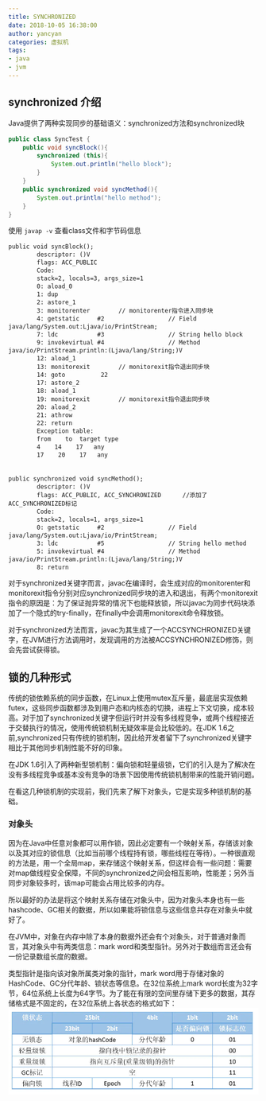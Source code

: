 ```yaml
---
title: SYNCHRONIZED
date: 2018-10-05 16:38:00
author: yancyan
categories: 虚拟机
tags:
- java
- jvm
---
```


## synchronized 介绍
Java提供了两种实现同步的基础语义：synchronized方法和synchronized块
```java
public class SyncTest {
    public void syncBlock(){
        synchronized (this){
            System.out.println("hello block");
        }
    }
    public synchronized void syncMethod(){
        System.out.println("hello method");
    }
}
```
使用 `javap -v` 查看class文件和字节码信息
```text
public void syncBlock();
        descriptor: ()V
        flags: ACC_PUBLIC
        Code:
        stack=2, locals=3, args_size=1
        0: aload_0
        1: dup
        2: astore_1
        3: monitorenter        // monitorenter指令进入同步块
        4: getstatic     #2                  // Field java/lang/System.out:Ljava/io/PrintStream;
        7: ldc           #3                  // String hello block
        9: invokevirtual #4                  // Method java/io/PrintStream.println:(Ljava/lang/String;)V
        12: aload_1
        13: monitorexit        // monitorexit指令退出同步块
        14: goto          22
        17: astore_2
        18: aload_1
        19: monitorexit        // monitorexit指令退出同步块
        20: aload_2
        21: athrow
        22: return
        Exception table:
        from    to  target type
        4    14    17   any
        17    20    17   any


public synchronized void syncMethod();
        descriptor: ()V
        flags: ACC_PUBLIC, ACC_SYNCHRONIZED      //添加了ACC_SYNCHRONIZED标记
        Code:
        stack=2, locals=1, args_size=1
        0: getstatic     #2                  // Field java/lang/System.out:Ljava/io/PrintStream;
        3: ldc           #5                  // String hello method
        5: invokevirtual #4                  // Method java/io/PrintStream.println:(Ljava/lang/String;)V
        8: return

```

对于synchronized关键字而言，javac在编译时，会生成对应的monitorenter和monitorexit指令分别对应synchronized同步块的进入和退出，有两个monitorexit指令的原因是：为了保证抛异常的情况下也能释放锁，所以javac为同步代码块添加了一个隐式的try-finally，在finally中会调用monitorexit命令释放锁。

对于synchronized方法而言，javac为其生成了一个ACCSYNCHRONIZED关键字，在JVM进行方法调用时，发现调用的方法被ACCSYNCHRONIZED修饰，则会先尝试获得锁。

## 锁的几种形式

传统的锁依赖系统的同步函数，在Linux上使用mutex互斥量，最底层实现依赖futex，这些同步函数都涉及到用户态和内核态的切换，进程上下文切换，成本较高。对于加了synchronized关键字但运行时并没有多线程竞争，或两个线程接近于交替执行的情况，使用传统锁机制无疑效率是会比较低的。在JDK 1.6之前,synchronized只有传统的锁机制，因此给开发者留下了synchronized关键字相比于其他同步机制性能不好的印象。

在JDK 1.6引入了两种新型锁机制：偏向锁和轻量级锁，它们的引入是为了解决在没有多线程竞争或基本没有竞争的场景下因使用传统锁机制带来的性能开销问题。

在看这几种锁机制的实现前，我们先来了解下对象头，它是实现多种锁机制的基础。
### 对象头

因为在Java中任意对象都可以用作锁，因此必定要有一个映射关系，存储该对象以及其对应的锁信息（比如当前哪个线程持有锁，哪些线程在等待）。一种很直观的方法是，用一个全局map，来存储这个映射关系，但这样会有一些问题：需要对map做线程安全保障，不同的synchronized之间会相互影响，性能差；另外当同步对象较多时，该map可能会占用比较多的内存。

所以最好的办法是将这个映射关系存储在对象头中，因为对象头本身也有一些hashcode、GC相关的数据，所以如果能将锁信息与这些信息共存在对象头中就好了。

在JVM中，对象在内存中除了本身的数据外还会有个对象头，对于普通对象而言，其对象头中有两类信息：mark word和类型指针。另外对于数组而言还会有一份记录数组长度的数据。

类型指针是指向该对象所属类对象的指针，mark word用于存储对象的HashCode、GC分代年龄、锁状态等信息。在32位系统上mark word长度为32字节，64位系统上长度为64字节。为了能在有限的空间里存储下更多的数据，其存储格式是不固定的，在32位系统上各状态的格式如下：
![对象头](/images/object_header.png)



